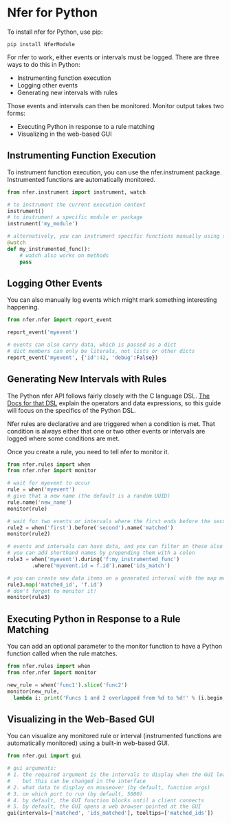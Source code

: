 Nfer for Python
=============================================================================

To install nfer for Python, use pip:
```Shell
pip install NferModule
```

For nfer to work, either events or intervals must be logged.  There are three ways to do this in Python:

* Instrumenting function execution
* Logging other events
* Generating new intervals with rules

Those events and intervals can then be monitored.  Monitor output takes two forms:

* Executing Python in response to a rule matching
* Visualizing in the web-based GUI

## Instrumenting Function Execution
To instrument function execution, you can use the nfer.instrument package.  Instrumented functions are automatically monitored.
```Python
from nfer.instrument import instrument, watch

# to instrument the current execution context
instrument()
# to instrument a specific module or package
instrument('my_module')

# alternatively, you can instrument specific functions manually using the watch annotation
@watch
def my_instrumented_func():
    # watch also works on methods
    pass
```

## Logging Other Events
You can also manually log events which might mark something interesting happening.
```Python
from nfer.nfer import report_event

report_event('myevent')

# events can also carry data, which is passed as a dict
# dict members can only be literals, not lists or other dicts
report_event('myevent', {'id':42, 'debug':False})
```

## Generating New Intervals with Rules
The Python nfer API follows fairly closely with the C language DSL.  [The Docs for that DSL](https://bitbucket.org/seanmk/nfer/src/master/doc/nfer.md) explain the operators and data expressions, so this guide will focus on the specifics of the Python DSL.

Nfer rules are declarative and are triggered when a condition is met.  That condition is always either that one or two other events or intervals are logged where some conditions are met.

Once you create a rule, you need to tell nfer to monitor it.
```Python
from nfer.rules import when
from nfer.nfer import monitor

# wait for myevent to occur
rule = when('myevent')
# give that a new name (the default is a random UUID)
rule.name('new_name')
monitor(rule)

# wait for two events or intervals where the first ends before the second begins
rule2 = when('first').before('second').name('matched')
monitor(rule2)

# events and intervals can have data, and you can filter on these also
# you can add shorthand names by prepending them with a colon
rule3 = when('myevent').during('f:my_instrumented_func')
        .where('myevent.id = f.id').name('ids_match')

# you can create new data items on a generated interval with the map method
rule3.map('matched_id', 'f.id')
# don't forget to monitor it!
monitor(rule3)
```

## Executing Python in Response to a Rule Matching

You can add an optional parameter to the monitor function to have a Python function called when the rule matches.

```Python
from nfer.rules import when
from nfer.nfer import monitor

new_rule = when('func1').slice('func2')
monitor(new_rule, 
  lambda i: print('Funcs 1 and 2 overlapped from %d to %d!' % (i.begin, i.end)))
```

## Visualizing in the Web-Based GUI

You can visualize any monitored rule or interval (instrumented functions are automatically monitored) using a built-in web-based GUI.

```Python
from nfer.gui import gui

# gui arguments:
# 1. the required argument is the intervals to display when the GUI loads, 
#    but this can be changed in the interface
# 2. what data to display on mouseover (by default, function args)
# 3. on which port to run (by default, 5000)
# 4. by default, the GUI function blocks until a client connects
# 5. by default, the GUI opens a web browser pointed at the GUI
gui(intervals=['matched', 'ids_matched'], tooltips=['matched_ids'])
```